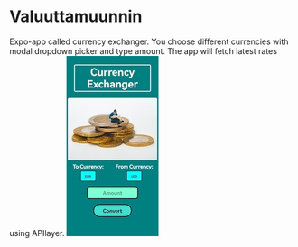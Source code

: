 # Valuuttamuunnin
Expo-app called currency exchanger. You choose different currencies with modal dropdown picker and type amount. The app will fetch latest rates using APIlayer.
![Etusivu](valuuttamuunnin.jpg)
